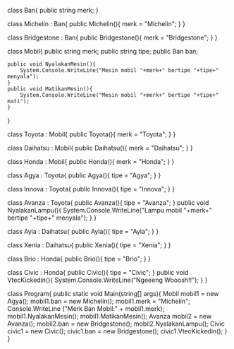 class Ban{
    public string merk;
}

class Michelin : Ban{
    public Michelin(){
        merk = "Michelin";
    }
}

class Bridgestone : Ban{
    public Bridgestone(){
        merk = "Bridgestone";
    }
}

class Mobil{
    public string merk;
    public string tipe;
    public Ban ban;

    public void NyalakanMesin(){
        System.Console.WriteLine("Mesin mobil "+merk+" bertipe "+tipe+" menyala");
    }
    public void MatikanMesin(){
        System.Console.WriteLine("Mesin mobil "+merk+" bertipe "+tipe+" mati");
    }
}

class Toyota : Mobil{
    public Toyota(){
        merk = "Toyota";
    }
}

class Daihatsu : Mobil{
    public Daihatsu(){
        merk = "Daihatsu";
    }
}

class Honda : Mobil{
    public Honda(){
        merk = "Honda";
    }
}

class Agya : Toyota{
    public Agya(){
        tipe = "Agya";
    }
}

class Innova : Toyota{
    public Innova(){
        tipe = "Innova";
    }
}

class Avanza : Toyota{
    public Avanza(){
        tipe = "Avanza";
    }
    public void NyalakanLampu(){
        System.Console.WriteLine("Lampu mobil "+merk+" bertipe "+tipe+" menyala");
    }
}

class Ayla : Daihatsu{
    public Ayla(){
        tipe = "Ayla";
    }
}

class Xenia : Daihatsu{
    public Xenia(){
        tipe = "Xenia";
    }
}

class Brio : Honda{
    public Brio(){
        tipe = "Brio";
    }
}

class Civic : Honda{
    public Civic(){
        tipe = "Civic";
    }
    public void VtecKickedin(){
        System.Console.WriteLine("Ngeeeng Wooosh!!");
    }
}

class Program{
    public static void Main(string[] args){
        Mobil mobil1 = new Agya();
        mobil1.ban = new Michelin();
        mobil1.merk = "Michelin";
        Console.WriteLine ("Merk Ban Mobil:" + mobil1.merk);
        mobil1.NyalakanMesin();
        mobil1.MatikanMesin();
        Avanza mobil2 = new Avanza();
        mobil2.ban = new Bridgestone();
        mobil2.NyalakanLampu();
        Civic civic1 = new Civic();
        civic1.ban = new Bridgestone();
        civic1.VtecKickedin();
    }
}
